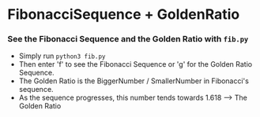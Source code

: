 # FibonacciSequence + GoldenRatio

### See the Fibonacci Sequence and the Golden Ratio with `fib.py`
- Simply run `python3 fib.py`
- Then enter 'f' to see the Fibonacci Sequence or 'g' for the Golden Ratio Sequence.
- The Golden Ratio is the BiggerNumber / SmallerNumber in Fibonacci's sequence.
- As the sequence progresses, this number tends towards 1.618 --> The Golden Ratio       
